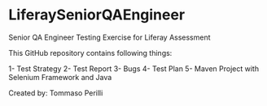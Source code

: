# LiferaySeniorQAEngineer
Senior QA Engineer Testing Exercise for Liferay Assessment

This GitHub repository contains following things:

1- Test Strategy
2- Test Report
3- Bugs
4- Test Plan
5- Maven Project with Selenium Framework and Java

Created by: Tommaso Perilli

